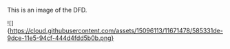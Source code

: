 This is an image of the DFD.

![]{https://cloud.githubusercontent.com/assets/15096113/11671478/585331de-9dce-11e5-94cf-444d4fdd5b0b.png}
